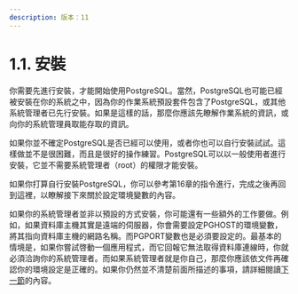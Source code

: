 ```yaml
---
description: 版本：11
---
```


# 1.1. 安裝

你需要先進行安裝，才能開始使用PostgreSQL。當然，PostgreSQL也可能已經被安裝在你的系統之中，因為你的作業系統預設套件包含了PostgreSQL，或其他系統管理者已先行安裝。如果是這樣的話，那麼你應該先瞭解作業系統的資訊，或向你的系統管理員取能存取的資訊。

如果你並不確定PostgreSQL是否已經可以使用，或者你也可以自行安裝試試。這樣做並不是很困難，而且是很好的操作練習。PostgreSQL可以以一般使用者進行安裝，它並不需要系統管理者（root）的權限才能安裝。

如果你打算自行安裝PostgreSQL，你可以參考第16章的指令進行，完成之後再回到這裡，以瞭解接下來關於設定環境變數的內容。

如果你的系統管理者並非以預設的方式安裝，你可能還有一些額外的工作要做。例如，如果資料庫主機其實是遠端的伺服器，你會需要設定PGHOST的環境變數，將其指向資料庫主機的網路名稱。而PGPORT變數也是必須要設定的。最基本的情境是，如果你嘗試啓動一個應用程式，而它回報它無法取得資料庫連線時，你就必須洽詢你的系統管理者。而如果系統管理者就是你自己，那麼你應該依文件再確認你的環境設定是正確的。如果你仍然並不清楚前面所描述的事項，請詳細閱讀[下一節](https://github.com/pgsql-tw/documents/tree/a096b206440e1ac8cdee57e1ae7a74730f0ee146/getting-started/12-architectural-fundamentals.md)的內容。

